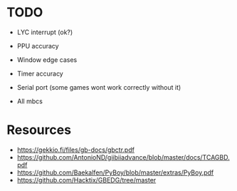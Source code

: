 # TODO
- LYC interrupt (ok?)
- PPU accuracy
- Window edge cases
- Timer accuracy

- Serial port (some games wont work correctly without it)
- All mbcs

# Resources
- https://gekkio.fi/files/gb-docs/gbctr.pdf
- https://github.com/AntonioND/giibiiadvance/blob/master/docs/TCAGBD.pdf
- https://github.com/Baekalfen/PyBoy/blob/master/extras/PyBoy.pdf 
- https://github.com/Hacktix/GBEDG/tree/master